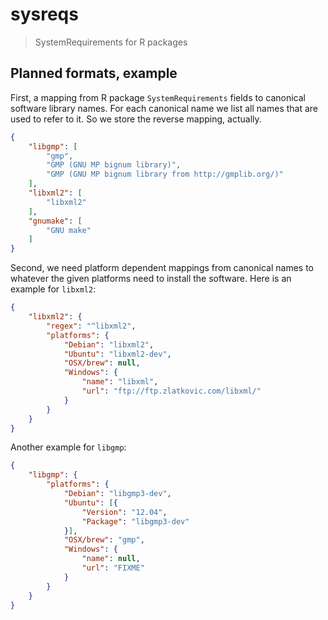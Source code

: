 
# sysreqs

> SystemRequirements for R packages

## Planned formats, example

First, a mapping from R package `SystemRequirements` fields
to canonical software library names. For each canonical name
we list all names that are used to refer to it. So we store
the reverse mapping, actually.

```json
{
    "libgmp": [
    	"gmp",
    	"GMP (GNU MP bignum library)",
    	"GMP (GNU MP bignum library from http://gmplib.org/)"
    ],
    "libxml2": [
    	"libxml2"
    ],
    "gnumake": [
    	"GNU make"
    ]
}		
```

Second, we need platform dependent mappings from canonical names
to whatever the given platforms need to install the software.
Here is an example for `libxml2`:


```json
{
    "libxml2": {
        "regex": "^libxml2",
        "platforms": {
            "Debian": "libxml2",
            "Ubuntu": "libxml2-dev",
            "OSX/brew": null,
            "Windows": {
                "name": "libxml",
	            "url": "ftp://ftp.zlatkovic.com/libxml/"
    		}
		}
	}
}
```

Another example for `libgmp`:

```json
{
    "libgmp": {
        "platforms": {
            "Debian": "libgmp3-dev",
            "Ubuntu": [{
    	        "Version": "12.04",
				"Package": "libgmp3-dev"
			}],
    		"OSX/brew": "gmp",
			"Windows": {
				"name": null,
				"url": "FIXME"
			}
		}
	}
}
```
